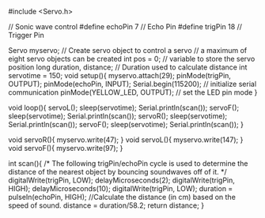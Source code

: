 #include <Servo.h>

// Sonic wave control
#define echoPin 7 // Echo Pin
#define trigPin 18 // Trigger Pin

Servo myservo; // Create servo object to control a servo
               // a maximum of eight servo objects can be created
int pos = 0;  // variable to store the servo position
long duration, distance; // Duration used to calculate distance
int servotime = 150;
void setup(){
  myservo.attach(29);
  pinMode(trigPin, OUTPUT);
  pinMode(echoPin, INPUT);
  Serial.begin(115200);      // initialize serial communication
  pinMode(YELLOW_LED, OUTPUT);      // set the LED pin mode
}

void loop(){
  servoL();
  sleep(servotime);
  Serial.println(scan());
  servoF();
  sleep(servotime);
  Serial.println(scan());
  servoR();
  sleep(servotime);
  Serial.println(scan());
  servoF();
  sleep(servotime);
  Serial.println(scan());
}

void servoR(){
  myservo.write(47);
}
void servoL(){
  myservo.write(147);
}
void servoF(){
  myservo.write(97);
}

int scan(){
  /* The following trigPin/echoPin cycle is used to determine the
  distance of the nearest object by bouncing soundwaves off of it. */
  digitalWrite(trigPin, LOW);
  delayMicroseconds(2);
  digitalWrite(trigPin, HIGH);
  delayMicroseconds(10);
  digitalWrite(trigPin, LOW);
  duration = pulseIn(echoPin, HIGH);
 //Calculate the distance (in cm) based on the speed of sound.
  distance = duration/58.2;
  return distance;
}
